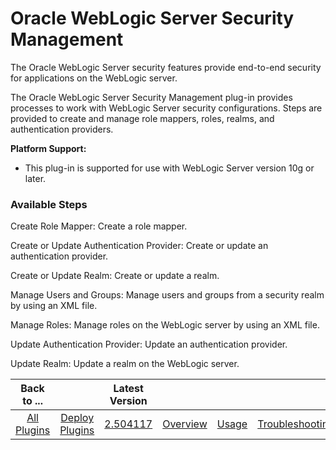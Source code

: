 
# Oracle WebLogic Server Security Management

The Oracle WebLogic Server security features provide end-to-end security for applications on the WebLogic server.

The Oracle WebLogic Server Security Management plug-in provides processes to work with WebLogic Server security configurations. Steps are provided to create and manage role mappers, roles, realms, and authentication providers.

**Platform Support:**

* This plug-in is supported for use with WebLogic Server version 10g or later.


### Available Steps

Create Role Mapper: Create a role mapper.

Create or Update Authentication Provider: Create or update an authentication provider.

Create or Update Realm: Create or update a realm.

Manage Users and Groups: Manage users and groups from a security realm by using an XML file.

Manage Roles: Manage roles on the WebLogic server by using an XML file.

Update Authentication Provider: Update an authentication provider.

Update Realm: Update a realm on the WebLogic server.



|Back to ...||Latest Version||||||
| :---: | :---: | :---: | :---: | :---: | :---: | :---: | :---: |
|[All Plugins](../../index.md)|[Deploy Plugins](../README.md)|[2.504117](https://raw.githubusercontent.com/UrbanCode/IBM-UCD-PLUGINS/main/files/WebLogicSecurityMgmt/WLS-Security-Management-2.504117.zip)|[Overview](overview.md)|[Usage](usage.md)|[Troubleshooting](troubleshooting.md)|[Steps](steps.md)|[Downloads](downloads.md)|
